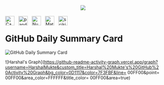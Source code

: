 

<h1 align="center">
    <img src="https://readme-typing-svg.herokuapp.com/?font=Righteous&size=40&center=true&vCenter=true&width=500&height=70&duration=4000&lines=Hi+There!+👋;+I'm+Satrun+-P!;" />
</h1>

<img align="left" alt="C++" width="30px" style="padding-right:10px;" src="https://cdn.jsdelivr.net/gh/devicons/devicon/icons/cplusplus/cplusplus-original.svg"/>
<img align="left" alt="pandas" width="30px" style="padding-right:10px;" src="https://cdn.jsdelivr.net/gh/devicons/devicon/icons/pandas/pandas-original.svg"/>
<img align="left" alt="NumPy" width="30px" style="padding-right:10px;" src="https://cdn.jsdelivr.net/gh/devicons/devicon/icons/numpy/numpy-original.svg"/>
<img align="left" alt="Matplotlib" width="30px" style="padding-right:10px;" src="https://cdn.jsdelivr.net/gh/devicons/devicon/icons/matplotlib/matplotlib-original.svg"/>
<img align="left" alt="scikit-learn" width="30px" style="padding-right:10px;" src="https://upload.wikimedia.org/wikipedia/commons/0/05/Scikit_learn_logo_small.svg"/>


<br />
<html lang="en">
<head>
    <meta charset="UTF-8">
    <meta name="viewport" content="width=device-width, initial-scale=1.0">
</head>
<body>
    <h1>GitHub Daily Summary Card</h1>
    <img src="https://github-profile-summary-cards.vercel.app/api/cards/profile-details?username=Saturn-P&theme=dark" alt="GitHub Daily Summary Card">
</body>
</html>

![Harshal's Graph](https://github-readme-activity-graph.vercel.app/graph?username=HarshalMukte&custom_title=Harshal%20Mukte's%20GitHub%20Activity%20Graph&bg_color=0D1117&color=7F3FBF&line= 00FF00&point= 00FF00&area_color=FFFFFF&title_color= 00FF00&area=true)

